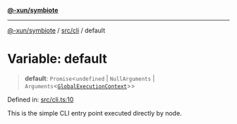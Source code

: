 [**@-xun/symbiote**](../../../README.md)

***

[@-xun/symbiote](../../../README.md) / [src/cli](../README.md) / default

# Variable: default

> **default**: `Promise`\<`undefined` \| `NullArguments` \| `Arguments`\<[`GlobalExecutionContext`](../../configure/type-aliases/GlobalExecutionContext.md)\>\>

Defined in: [src/cli.ts:10](https://github.com/Xunnamius/symbiote/blob/2e287e33709b516a0ca83d4aca24e98dc1018688/src/cli.ts#L10)

This is the simple CLI entry point executed directly by node.
